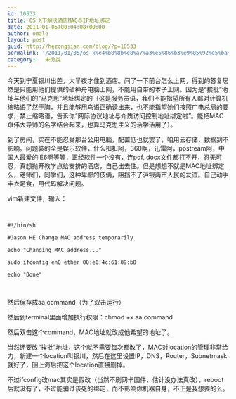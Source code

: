 ```yaml
---
id: 10533
title: OS X下解决酒店MAC与IP地址绑定
date: 2011-01-05T00:04:08+00:00
author: omale
layout: post
guid: http://hezongjian.com/blog/?p=10533
permalink: '/2011/01/05/os-x%e4%b8%8b%e8%a7%a3%e5%86%b3%e9%85%92%e5%ba%97mac%e4%b8%8eip%e5%9c%b0%e5%9d%80%e7%bb%91%e5%ae%9a/'
category:   未分类  
---
```

今天到宁夏银川出差，大半夜才住到酒店。问了一下前台怎么上网，得到的答复居然是只能用他们提供的破神舟电脑上网，不能用自带的本子上网。因为是&ldquo;挨批&rdquo;地址与他们的&ldquo;马克思&rdquo;地址绑定的（这是服务员语，我们不能指望所有人都对计算机缩略语了然于胸，并且能够用鸟语正确读出来，也不能指望她们按照广电总局的要求，禁止缩略语，告诉你&ldquo;网际协议地址与介质访问控制地址绑定啦&rdquo;。能把MAC跟伟大导师的名字结合起来，也算马克思主义的活学活用了）。

到了房间，实在不能忍受那台公用电脑，配置低也就罢了，咱用云存储，数据到不影响。问题装的全是娱乐软件，什么扣扣阿，360啊，迅雷阿，ppstream阿，中国人最爱的IE6啊等等，正经软件一个没有，连pdf, docx文件都打不开，忍无可忍，真想抛开教学点给安排的酒店，自己出去住。但是想想不就是MAC地址绑定么，老师们，同学们，这种卑鄙的伎俩，阻挡不了沪银两市人民的友谊。自己动手丰衣足食，用代码解决问题。

vim新建文件，输入：

&nbsp;

`#!/bin/sh`

`#Jason HE Change MAC address temporarily`

`echo "Changing MAC address..."`

`sudo ifconfig en0 ether 00:e0:4c:61:89:b8`

`echo "Done"`

&nbsp;

然后保存成aa.command（为了双击运行）

然后到terminal里面增加执行权限：chmod +x aa.command

然后双击这个command，MAC地址就改成他希望的地址了。

当然还要改&ldquo;挨批&rdquo;地址，这个就不需要每次都改了，MAC对location的管理非常给力，新建一个location叫银川，然后在这里设置IP，DNS，Router，Subnetmask就好了，回上海后把这个location直接删掉。

不过ifconfig改mac其实是假改（当然不刷网卡固件，估计没办法真改），reboot后就没有了，不过能骗过该死的绑定，而不影响你机器自身，不正是我想要的么。
